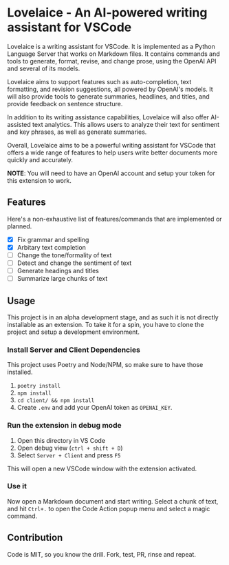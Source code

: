 # Lovelaice - An AI-powered writing assistant for VSCode

Lovelaice is a writing assistant for VSCode. It is implemented as a Python Language Server that works on Markdown files.
It contains commands and tools to generate, format, revise, and change prose, using the OpenAI API and several of its models.

Lovelaice aims to support features such as auto-completion, text formatting, and revision suggestions, all powered by OpenAI's models. It will also provide tools to generate summaries, headlines, and titles, and provide feedback on sentence structure.

In addition to its writing assistance capabilities, Lovelaice will also offer AI-assisted text analytics. This allows users to analyze their text for sentiment and key phrases, as well as generate summaries.

Overall, Lovelaice aims to be a powerful writing assistant for VSCode that offers a wide range of features to help users write better documents more quickly and accurately.

**NOTE**: You will need to have an OpenAI account and setup your token for this extension to work.

## Features

Here's a non-exhaustive list of features/commands that are implemented or planned.

- [x] Fix grammar and spelling
- [x] Arbitary text completion
- [ ] Change the tone/formality of text
- [ ] Detect and change the sentiment of text
- [ ] Generate headings and titles
- [ ] Summarize large chunks of text

## Usage

This project is in an alpha development stage, and as such it is not directly installable as an extension. To take it for a spin, you have to clone the project and setup a development environment.

### Install Server and Client Dependencies

This project uses Poetry and Node/NPM, so make sure to have those installed.

1. `poetry install`
2. `npm install`
3. `cd client/ && npm install`
4. Create `.env` and add your OpenAI token as `OPENAI_KEY`.

### Run the extension in debug mode

1. Open this directory in VS Code
2. Open debug view (`ctrl + shift + D`)
3. Select `Server + Client` and press `F5`

This will open a new VSCode window with the extension activated.

### Use it

Now open a Markdown document and start writing. Select a chunk of text, and hit `Ctrl+.` to open the Code Action popup menu and select a magic command.

## Contribution

Code is MIT, so you know the drill. Fork, test, PR, rinse and repeat.
